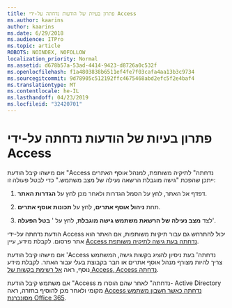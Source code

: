 ```yaml
---
title: פתרון בעיות של הודעות נדחתה על-ידי Access
ms.author: kaarins
author: kaarins
ms.date: 6/29/2018
ms.audience: ITPro
ms.topic: article
ROBOTS: NOINDEX, NOFOLLOW
localization_priority: Normal
ms.assetid: d678b57a-53ad-4414-9423-d8726a0c532f
ms.openlocfilehash: f1a4803838b6511ef4fe7f03cafa4aa13b3c9734
ms.sourcegitcommit: 9d78905c512192ffc4675468abd2efc5f2e4baf4
ms.translationtype: MT
ms.contentlocale: he-IL
ms.lasthandoff: 04/23/2019
ms.locfileid: "32420701"
---
```

# <a name="troubleshoot-access-denied-messages"></a>פתרון בעיות של הודעות נדחתה על-ידי Access

אם מישהו קיבל הודעת "Access נדחתה" לתיקיה משותפת, למנהל אוסף האתרים ייתכן שהפכת "גישה מוגבלת הרשאה נעילה של מצב משתמש." כדי לבטל פעולה זו: 
  
1. דפדף אל האתר, לחץ על הסמל הגדרות ולאחר מכן לחץ על **הגדרות האתר**.
    
2. תחת **ניהול אוסף אתרים**, לחץ על **תכונות אוסף אתרים**.
    
3. לצד **מצב נעילה של הרשאת משתמש גישה מוגבלת**, לחץ על ' **בטל הפעלה**'.
    
הודעת נדחתה על-ידי Access יכול להתרחש גם עבור תיקיות משותפות, אם האתר הוא אתר פרסום. לקבלת מידע, עיין [Access נדחתה בעת גישה לתיקיה משותפת](https://go.microsoft.com/fwlink/?linkid=2004317).
  
אם מישהו קיבל הודעת 'Access נדחתה' בעת ניסיון להציג בקשות גישה, המשתמש צריך להיות מצורף מנהל אוסף אתרים או חבר בקבוצת בעלי עבור האתר. לקבלת מידע נוסף, ראה [אל רשימת בקשות של Access, Access נדחתה](https://go.microsoft.com/fwlink/?linkid=2004220).
  
אם משתמש קיבל הודעת "Access נדחתה" לאחר שהם הוסרו מ- Active Directory מקומי ולאחר מכן להוסיף בחזרה, ראה [Access נדחתה כאשר חשבון משתמש מסונכרנת Office 365](https://go.microsoft.com/fwlink/?linkid=2004318).
  

